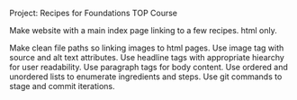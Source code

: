 Project: Recipes for Foundations TOP Course

Make website with a main index page linking to a few recipes.
html only.

Make clean file paths so linking images to html pages. 
Use image tag with source and alt text attributes.
Use headline tags with appropriate hiearchy for user readability.
Use paragraph tags for body content. 
Use ordered and unordered lists to enumerate ingredients and steps.
Use git commands to stage and commit iterations.